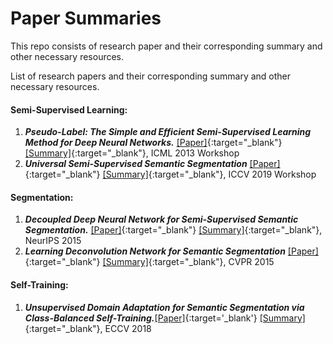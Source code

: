 # Paper Summaries
This repo consists of research paper and their corresponding summary and other necessary resources.

<!-- #### Paper Summaries -->
List of research papers and their corresponding summary and other necessary resources.

#### Semi-Supervised Learning:
1. ***Pseudo-Label: The Simple and Efficient Semi-Supervised Learning Method for Deep Neural Networks.*** [[Paper]](https://github.com/deepakksingh/paper_summaries/blob/master/pseudo_label/pseudo_label_final.pdf){:target="_blank"} [[Summary]](https://github.com/deepakksingh/paper_summaries/blob/master/pseudo_label/Pseudo-Label_summary.pdf){:target="_blank"}, ICML 2013 Workshop
2. ***Universal Semi-Supervised Semantic Segmentation*** [[Paper]](https://github.com/deepakksingh/paper_summaries/blob/master/universal_semi_supervised_semseg/universal_semi_supervised_semantic_seg_paper.pdf){:target="_blank"} [[Summary]](https://github.com/deepakksingh/paper_summaries/blob/master/universal_semi_supervised_semseg/universal_semi_supervised_semantic_seg_summary.pdf){:target="_blank"}, ICCV 2019 Workshop


#### Segmentation:
1. ***Decoupled Deep Neural Network for Semi-Supervised Semantic Segmentation.*** [[Paper]](https://github.com/deepakksingh/paper_summaries/blob/master/decoupled_network/decoupled-deep-neural-network-for-semi-supervised-semantic-segmentation.pdf){:target="_blank"} [[Summary]](https://github.com/deepakksingh/paper_summaries/blob/master/decoupled_network/DecoupledNet.pdf){:target="_blank"}, NeurIPS 2015
2. ***Learning Deconvolution Network for Semantic Segmentation*** [[Paper]](https://github.com/deepakksingh/paper_summaries/blob/master/learning_deconvolution/learning_deconvolution_network_for_semantic_segmentation_paper.pdf){:target="_blank"} [[Summary]](https://github.com/deepakksingh/paper_summaries/blob/master/learning_deconvolution/learning_deconvolution_network_for_semantic_segmentation_summary.pdf){:target="_blank"}, CVPR 2015

#### Self-Training:
1. ***Unsupervised Domain Adaptation for Semantic Segmentation via Class-Balanced Self-Training.***[[Paper]](https://github.com/deepakksingh/paper_summaries/blob/master/unsupervised_domain_adaptation_for_semseg/Unsupervised_Domain_Adaptation_for_Semantic_Segmentation_via_Class_Balanced_Self_Training.pdf){:target='_blank'} [[Summary]](https://github.com/deepakksingh/paper_summaries/blob/master/unsupervised_domain_adaptation_for_semseg/Unsupervised_Domain_Adaptation_for_semseg_via_class_balanced_selftraining_summary.pdf){:target="_blank"}, ECCV 2018
